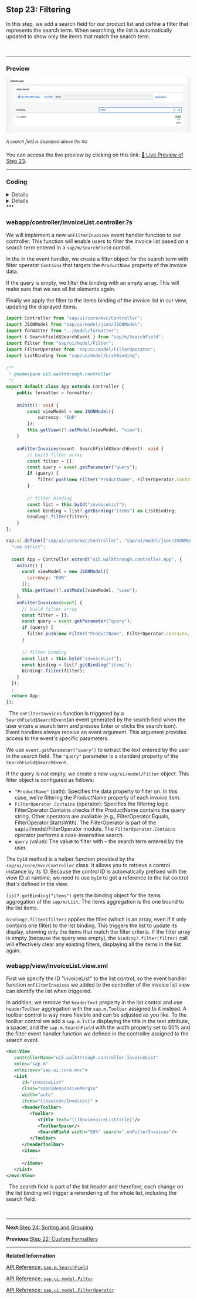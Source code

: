 ## Step 23: Filtering

In this step, we add a search field for our product list and define a filter that represents the search term. When searching, the list is automatically updated to show only the items that match the search term.

&nbsp;

***

### Preview
  
![](assets/loio472ab6bf88674c23ba103efd97163133_LowRes.png "A search field is displayed above the list")

<sup>*A search field is displayed above the list*</sup>

You can access the live preview by clicking on this link: [🔗 Live Preview of Step 23](https://sap-samples.github.io/ui5-typescript-walkthrough/build/23/index-cdn.html).

***

### Coding

<details class="ts-only">

You can download the solution for this step here: [📥 Download step 23](https://sap-samples.github.io/ui5-typescript-walkthrough/ui5-typescript-walkthrough-step-23.zip).

</details>

<details class="js-only">

You can download the solution for this step here: [📥 Download step 23](https://sap-samples.github.io/ui5-typescript-walkthrough/ui5-typescript-walkthrough-step-23-js.zip).

</details>
***

### webapp/controller/InvoiceList.controller.?s

We will implement a new `onFilterInvoices` event handler function to our controller. This function will enable users to filter the invoice list based on a search term entered in a `sap/m/SearchField` control.

In the in the event handler, we create a filter object for the search term with filter operator `Contains` that targets the `ProductName` property of the invoice data.

If the query is empty, we filter the binding with an empty array. This will make sure that we see all list elements again.

Finally we apply the filter to the items binding of the invoice list in our view, updating the displayed items.

```ts
import Controller from "sap/ui/core/mvc/Controller";
import JSONModel from "sap/ui/model/json/JSONModel";
import formatter from "../model/formatter";
import { SearchField$SearchEvent } from "sap/m/SearchField";
import Filter from "sap/ui/model/Filter";
import FilterOperator from "sap/ui/model/FilterOperator";
import ListBinding from "sap/ui/model/ListBinding";

/**
 * @namespace ui5.walkthrough.controller
 */
export default class App extends Controller {
    public formatter = formatter;

    onInit(): void {
        const viewModel = new JSONModel({
            currency: "EUR"
        });
        this.getView()?.setModel(viewModel, "view");        
    }

    onFilterInvoices(event: SearchField$SearchEvent): void {
        // build filter array
        const filter = [];
        const query = event.getParameter("query");
        if (query) {
            filter.push(new Filter("ProductName", FilterOperator.Contains, query));
        }

        // filter binding
        const list = this.byId("invoiceList");
        const binding = list?.getBinding("items") as ListBinding;
        binding?.filter(filter);
    }
};

```

```js
sap.ui.define(["sap/ui/core/mvc/Controller", "sap/ui/model/json/JSONModel", "sap/ui/model/Filter", "sap/ui/model/FilterOperator"], function (Controller, JSONModel, Filter, FilterOperator) {
  "use strict";

  const App = Controller.extend("ui5.walkthrough.controller.App", {
    onInit() {
      const viewModel = new JSONModel({
        currency: "EUR"
      });
      this.getView()?.setModel(viewModel, "view");
    },
    onFilterInvoices(event) {
      // build filter array
      const filter = [];
      const query = event.getParameter("query");
      if (query) {
        filter.push(new Filter("ProductName", FilterOperator.Contains, query));
      }

      // filter binding
      const list = this.byId("invoiceList");
      const binding = list?.getBinding("items");
      binding?.filter(filter);
    }
  });
  ;
  return App;
});

```
&nbsp;
The `onFilterInvoices` function is triggered by a `SearchField$SearchEvent`(an event generated by the search field when the user enters a search term and presses Enter or clicks the search icon). Event handlers always receive an event argument. This argument provides access to the event's specific parameters.

We use `event.getParameter("query")` to extract the text entered by the user in the search field. The `"query"` parameter is a standard property of the `SearchField$SearchEvent`.

If the query is not empty, we create a new `sap/ui/model/Filter` object. This filter object is configured as follows:
- `"ProductName"` (path): Specifies the data property to filter on. In this case, we're filtering the ProductName property of each invoice item.
- `FilterOperator.Contains` (operator): Specifies the filtering logic. FilterOperator.Contains checks if the ProductName contains the query string. Other operators are available (e.g., FilterOperator.Equals, FilterOperator.StartsWith). The FilterOperator is part of the sap/ui/model/FilterOperator module. The `FilterOperator.Contains` operator performs a case-insensitive search.
- `query` (value): The value to filter with – the search term entered by the user.

The `byId` method is a helper function provided by the `sap/ui/core/mvc/Controller` class. It allows you to retrieve a control instance by its ID. Because the control ID is automatically prefixed with the view ID at runtime, we need to use `byId` to get a reference to the list control that's defined in the view.

`list?.getBinding("items")` gets the binding object for the items aggregation of the `sap/m/List`. The items aggregation is the one bound to the list items.

`binding?.filter(filter)` applies the filter (which is an array, even if it only contains one filter) to the list binding. This triggers the list to update its display, showing only the items that match the filter criteria. If the filter array is empty (because the query was empty), the `binding?.filter(filter)` call will effectively clear any existing filters, displaying all the items in the list again.

### webapp/view/InvoiceList.view.xml

First we specify the ID "invoiceList" to the list control, so the event handler function `onFilterInvoices` we added to the controller of the invoice list view can identify the list when triggered.

In addition, we remove the `headerText` property in the list control and use `headerToolbar` aggregation with the `sap.m.Toolbar` assigned to it instead. A toolbar control is way more flexible and can be adjusted as you like. To the toolbar control we add a `sap.m.Title` displaying the title in the text attribute, a spacer, and the `sap.m.SearchField` with the width property set to 50% and the filter event handler function we defined in the controller assigned to the search event.

```xml
<mvc:View
   controllerName="ui5.walkthrough.controller.InvoiceList"
   xmlns="sap.m"
   xmlns:mvc="sap.ui.core.mvc">
   <List
      id="invoiceList"
      class="sapUiResponsiveMargin"
      width="auto"
      items="{invoice>/Invoices}" >
      <headerToolbar>
         <Toolbar>
            <Title text="{i18n>invoiceListTitle}"/>
            <ToolbarSpacer/>
            <SearchField width="50%" search=".onFilterInvoices"/>
         </Toolbar>
      </headerToolbar>
      <items>
         ...
      </items>
   </List>
</mvc:View>
```
&nbsp;
The search field is part of the list header and therefore, each change on the list binding will trigger a rerendering of the whole list, including the search field.

&nbsp;
 
***

**Next:**[Step 24: Sorting and Grouping](../24/README.md "To make our list of invoices even more user-friendly, we sort it alphabetically instead of just showing the order from the data model. Additionally, we introduce groups and add the company that ships the products so that the data is easier to consume.")

**Previous:**[Step 22: Custom Formatters](../22/README.md "If we want to do a more complex logic for formatting properties of our data model, we can also write a custom formatting function. We will now add a localized status with a custom formatter, because the status in our data model is in a rather technical format.")

***

**Related Information**  

[API Reference: `sap.m.SearchField`](https://sdk.openui5.org/#/api/sap.m.SearchField)

[API Reference: `sap.ui.model.Filter`](https://sdk.openui5.org/#/api/sap.ui.model.Filter)

[API Reference: `sap.ui.model.FilterOperator`](https://sdk.openui5.org/#/api/sap.ui.model.FilterOperator)
